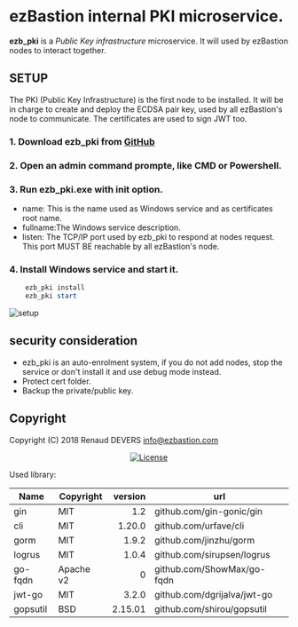 # ezBastion internal PKI microservice.

**ezb_pki** is a *Public Key infrastructure* microservice. It will used by ezBastion nodes to interact together.


## SETUP

The PKI (Public Key Infrastructure) is the first node to be installed. It will be in charge to create and deploy the ECDSA pair key, used by all ezBastion's node to communicate.
The certificates are used to sign JWT too.


### 1. Download ezb_pki from [GitHub](<https://github.com/ezBastion/ezb_pki/releases/latest>)

### 2. Open an admin command prompte, like CMD or Powershell.

### 3. Run ezb_pki.exe with **init** option.

- name: This is the name used as Windows service and as certificates root name.
- fullname:The Windows service description.
- listen: The TCP/IP port used by ezb_pki to respond at nodes request. This port MUST BE reachable by all ezBastion's node.


### 4. Install Windows service and start it.

```powershell
    ezb_pki install
    ezb_pki start
```

![setup](https://github.com/ezBastion/doc/raw/master/image/pki-setup.gif)

## security consideration

- ezb_pki is an auto-enrolment system, if you do not add nodes, stop the service or don't install it and use debug mode instead.
- Protect cert folder.
- Backup the private/public key.


## Copyright

Copyright (C) 2018 Renaud DEVERS info@ezbastion.com
<p align="center">
<a href="COPYING"><img src="https://img.shields.io/badge/license-AGPL%20v3-blueviolet.svg?style=for-the-badge&logo=gnu" alt="License"></a></p>


Used library:

Name      | Copyright | version | url
----------|-----------|--------:|----------------------------
gin       | MIT       | 1.2     | github.com/gin-gonic/gin
cli       | MIT       | 1.20.0  | github.com/urfave/cli
gorm      | MIT       | 1.9.2   | github.com/jinzhu/gorm
logrus    | MIT       | 1.0.4   | github.com/sirupsen/logrus
go-fqdn   | Apache v2 | 0       | github.com/ShowMax/go-fqdn
jwt-go    | MIT       | 3.2.0   | github.com/dgrijalva/jwt-go
gopsutil  | BSD       | 2.15.01 | github.com/shirou/gopsutil

